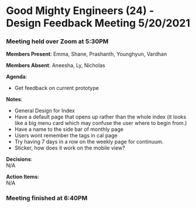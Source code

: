 # Good Mighty Engineers (24) - Design Feedback Meeting 5/20/2021

### Meeting held over Zoom at 5:30PM

**Members Present**: Emma, Shane, Prashanth, Younghyun, Vardhan

**Members Absent**: Aneesha, Ly, Nicholas

**Agenda**:
- Get feedback on current prototype

**Notes**:
- General Design for Index
- Have a default page that opens up rather than the whole index (it looks like a big menu card which may confuse the user where to begin from.)
- Have a name to the side bar of monthly page
- Users wont remember the tags in cal page
- Try having 7 days in a row on the weekly page for continuum.
- Sticker, how does it work on the mobile view?

**Decisions**:  
N/A

**Action Items**:  
N/A

### Meeting finished at 6:40PM